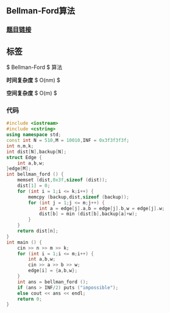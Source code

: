## Bellman-Ford算法
### [**题目链接**](https://www.acwing.com/problem/content/855/)

## 标签
 $ Bellman-Ford $ 算法

**时间复杂度**  $ O(nm) $ 

**空间复杂度**  $ O(m) $ 

### 代码
```cpp
#include <iostream>
#include <cstring>
using namespace std;
const int N = 510,M = 10010,INF = 0x3f3f3f3f;
int n,m,k;
int dist[N],backup[N];
struct Edge {
    int a,b,w;
}edge[M];
int bellman_ford () {
    memset (dist,0x3f,sizeof (dist));
    dist[1] = 0;
    for (int i = 1;i <= k;i++) {
        memcpy (backup,dist,sizeof (backup));
        for (int j = 1;j <= m;j++) {
            int a = edge[j].a,b = edge[j].b,w = edge[j].w;
            dist[b] = min (dist[b],backup[a]+w);
        }
    }
    return dist[n];
}
int main () {
    cin >> n >> m >> k;
    for (int i = 1;i <= m;i++) {
        int a,b,w;
        cin >> a >> b >> w;
        edge[i] = {a,b,w};
    }
    int ans = bellman_ford ();
    if (ans > INF/2) puts ("impossible");
    else cout << ans << endl;
    return 0;
}
```